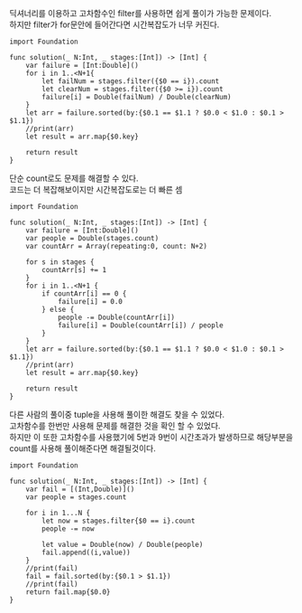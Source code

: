 딕셔너리를 이용하고 고차함수인 filter를 사용하면 쉽게 풀이가 가능한 문제이다.   
하지만 filter가 for문안에 들어간다면 시간복잡도가 너무 커진다.   
```
import Foundation

func solution(_ N:Int, _ stages:[Int]) -> [Int] {
    var failure = [Int:Double]()
    for i in 1..<N+1{
        let failNum = stages.filter({$0 == i}).count
        let clearNum = stages.filter({$0 >= i}).count
        failure[i] = Double(failNum) / Double(clearNum)
    }
    let arr = failure.sorted(by:{$0.1 == $1.1 ? $0.0 < $1.0 : $0.1 > $1.1})
    //print(arr)
    let result = arr.map{$0.key}
    
    return result
}
```
단순 count로도 문제를 해결할 수 있다.   
코드는 더 복잡해보이지만 시간복잡도로는 더 빠른 셈   
```
import Foundation

func solution(_ N:Int, _ stages:[Int]) -> [Int] {
    var failure = [Int:Double]()
    var people = Double(stages.count)
    var countArr = Array(repeating:0, count: N+2)
    
    for s in stages {
        countArr[s] += 1
    }
    for i in 1..<N+1 {
        if countArr[i] == 0 {
            failure[i] = 0.0
        } else {
            people -= Double(countArr[i])
            failure[i] = Double(countArr[i]) / people
        }
    }
    let arr = failure.sorted(by:{$0.1 == $1.1 ? $0.0 < $1.0 : $0.1 > $1.1})
    //print(arr)
    let result = arr.map{$0.key}
    
    return result
}
```
다른 사람의 풀이중 tuple을 사용해 풀이한 해결도 찾을 수 있었다.   
고차함수를 한번만 사용해 문제를 해결한 것을 확인 할 수 있었다.   
하지만 이 또한 고차함수를 사용했기에 5번과 9번이 시간초과가 발생하므로 해당부분을 count를 사용해 풀이해준다면 해결될것이다.   
```
import Foundation

func solution(_ N:Int, _ stages:[Int]) -> [Int] {
    var fail = [(Int,Double)]()
    var people = stages.count
    
    for i in 1...N {
        let now = stages.filter{$0 == i}.count
        people -= now
        
        let value = Double(now) / Double(people)
        fail.append((i,value))
    }
    //print(fail)
    fail = fail.sorted(by:{$0.1 > $1.1})
    //print(fail)
    return fail.map{$0.0}
}
```
